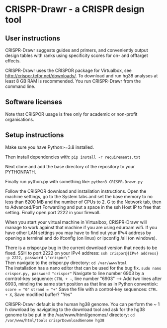 # CRISPR-Drawr - a CRISPR design tool

## User instructions
CRISPR-Drawr suggests guides and primers, and conveniently output design tables with ranks using specificity scores for on- and offtarget effects.

CRISPR-Drawr uses the CRISPOR package for Virtualbox, see http://crispor.tefor.net/downloads/. To download and run hg38 analyses at least 8 GB RAM is recommended.
You run CRISPR-Drawr from the command line.

## Software licenses
Note that CRISPOR usage is free only for academic or non-profit organisations.
  
## Setup instructions
Make sure you have Python>=3.8 installed. 

Then install dependencies with:
`pip install -r requirements.txt`

Next clone and add the base directory of the repository to your PYTHONPATH.

Finally run python.py with something like:
`python3 CRISPR-Drawr.py`
  
Follow the CRISPOR download and installation instructions. Open the machine settings, go to the System tabs and set the base memory to no less than 6200 MB and the number of CPUs to 2. G to the Network tab, then to Advanced/Port Forwarding and put a space in the ssh Host IP to free that setting. Finally open port 2222 in your firewall.

When you start your virtual machine in Virtualbox, CRISPR-Drawr will manage to work against that machine if you are using eduroam wifi. If you have other LAN settings you may have to find out your IPv4 address by opening a terminal and do ifconfig (on linux) or ipconfig /all (on windows).

There is a crispor.py bug in the current download version that needs to be fixed. SSH to port 2222 on your IPv4 address: 
`ssh crispor@{IPv4 address} -p 2222, password \"crispor\"`  
Then navigate to the crispor.py directory:
`cd /var/www/html`  
The installation has a nano editor that can be used for the bug fix.
`sudo nano crispor.py, password "crispor"`
Navigate to line number 6903 by a corntrol-key sequence:
`CTRL + -`, line number "6903" -->
Add two lines after 6903, minding the same start position as that line as in Python conventiok:
`score = "0"`
`strand = "+"`
Save the file with a control-key sequences:
`CTRL + X`, Save modified buffer? "Yes"

CRISPR-Drawr default is the human hg38 genome. You can perform the ~ 1 h download by navigating to the download tool and ask for the hg38 genome to be put in the /var/www/html/genomes/ directory:
`cd /var/www/html/tools`
`crisprDownloadGenome hg38`
